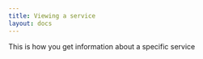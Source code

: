 ```yaml
---
title: Viewing a service
layout: docs
---
```


This is how you get information about a specific service